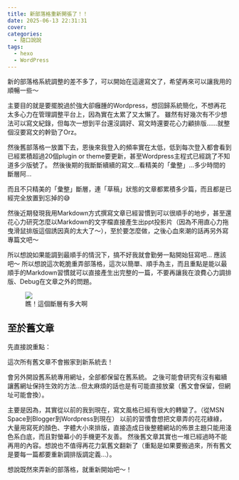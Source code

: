 ```yaml
---
title: 新部落格重新開張了！！
date: 2025-06-13 22:31:31
cover:
categories:
  - 隨口說說
tags:
  - hexo
  - WordPress
---
```


新的部落格系統調整的差不多了，可以開始在這邊寫文了，希望再來可以讓我用的順暢一些～

主要目的就是要擺脫過於強大卻癰腫的Wordpress，想回歸系統簡化，不想再花太多心力在管理調整平台上，因為實在太累了又太懶了。
雖然有好幾次有不少想法可以寫文紀錄，但每次一想到平台還沒調好、寫文時還要花心力顧排版......就整個沒要寫文的幹勁了Orz。

然後舊部落格一放置下去，恩後來我登入的頻率實在太低，低到每次登入都會看到已經累積超過20個plugin or theme要更新，甚至Wordpress主程式已經跳了不知道多少版號了。
然後後期的我斷斷續續的寫文...看精美的「彙整」...多少時間的斷層阿...

<div class="post-content">
<div class="xg-grid">
<div class="xg-col-7 xg-col-sm-12">

而且不只精美的「彙整」斷層，連「草稿」狀態的文章都累積多少篇，而且都是已經完全放置到忘掉的😅

然後近期發現我用Markdown方式撰寫文章已經習慣到可以很順手的地步，甚至還花心力研究怎麼以Markdown的文字檔直接產生出ppt投影片（因為不用直心力拖曳滑鼠排版這個誘因真的太大了～），至於要怎麼做，之後心血來潮的話再另外寫專篇文吧～

所以想說如果能調到最順手的情況下，搞不好我就會勤勞一點開始狂寫吧... 應該吧～
所以想說這次乾脆重弄部落格，這次以簡單、順手為主，而且重點是能以最順手的Markdown習慣就可以直接產生出完整的一篇，不要再讓我在浪費心力調排版、Debug在文章之外的問題。

</div>
<div class="xg-col-5 xg-col-sm-12">

<figure>
  <img src="Screenshot2025-06-13at23-52-17.png" />
  <figcaption>瞧！這個斷層有多大啊</figcaption>
</figure>

</div>
</div>
</div>

## 至於舊文章
先直接說重點：

<div class="xg-alertbar xg-alertbar-warning">
    這次所有舊文章不會搬家到新系統去！
</div>

會另外開設舊系統專用網址，全部都保留在舊系統。
之後可能會研究有沒有繼續讓舊網址保持生效的方法...但太麻煩的話也是有可能直接放棄（舊文會保留，但網址可能會換）。

主要是因為，其實從以前的我到現在，寫文風格已經有很大的轉變了。（從MSN Space到Blogger到Wordpress到現在）
以前的習慣會想把文章弄的花花綠綠，大量用寫死的顏色、字體大小來排版，直接造成日後整體網站的佈景主題只能用淺色系白底，而且對螢幕小的手機更不友善。
然後舊文章其實也一堆已經過時不能再用的內容。想說也不值得再花力氣舊文翻新了（重點是如果要搬過來，所有舊文是要每一篇都要重新調排版調定義...）。

想說既然來弄新的部落格，就重新開始吧～！